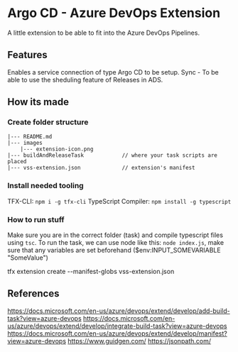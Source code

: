 # Argo CD - Azure DevOps Extension

A little extension to be able to fit into the Azure DevOps Pipelines.

## Features

Enables a service connection of type Argo CD to be setup.
Sync - To be able to use the sheduling feature of Releases in ADS.

## How its made

### Create folder structure

```
|--- README.md    
|--- images                        
    |--- extension-icon.png  
|--- buildAndReleaseTask            // where your task scripts are placed
|--- vss-extension.json             // extension's manifest
```

### Install needed tooling

TFX-CLI: `npm i -g tfx-cli`
TypeScript Compiler: `npm install -g typescript`

### How to run stuff

Make sure you are in the correct folder (task) and compile typescript files using `tsc`.
To run the task, we can use node like this: `node index.js`, make sure that any variables are set beforehand ($env:INPUT_SOMEVARIABLE "SomeValue")

tfx extension create --manifest-globs vss-extension.json

## References

<https://docs.microsoft.com/en-us/azure/devops/extend/develop/add-build-task?view=azure-devops>
<https://docs.microsoft.com/en-us/azure/devops/extend/develop/integrate-build-task?view=azure-devops>
<https://docs.microsoft.com/en-us/azure/devops/extend/develop/manifest?view=azure-devops>
<https://www.guidgen.com/>
<https://jsonpath.com/>

